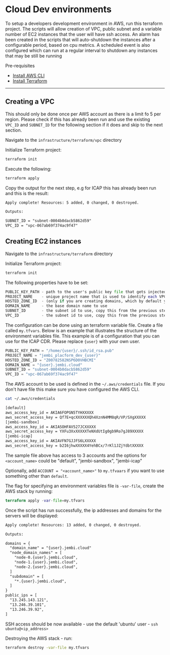 # Cloud Dev environments

To setup a developers development environment in AWS, run this terraform project. The scripts will allow creation of VPC, public
subnet and a variable number of EC2 instances that the user will have ssh access.
An alarm has been created in the scripts that will auto-shutdown the instances after a configurable period, based on
cpu metrics.
A scheduled event is also configured which can run at a regular interval to shutdown any instances that may be
still be running

Pre-requisites

- [Install AWS CLI](https://docs.aws.amazon.com/cli/latest/userguide/getting-started-install.html)
- [Install Terraform](https://learn.hashicorp.com/tutorials/terraform/install-cli)

---

## Creating a VPC

This should only be done once per AWS account as there is a limit fo 5 per region. Please check if this has already been run and use the existing `VPC_ID` and `SUBNET_ID` for the following section if it does and skip to the next section.

Navigate to the `infrastructure/terraform/vpc` directory

Initialize Terraform project:

```sh
terraform init
```

Execute the following:

```sh
terraform apply
```

Copy the output for the next step, e.g for ICAP this has already been run and this is the result:

```txt
Apply complete! Resources: 5 added, 0 changed, 0 destroyed.

Outputs:

SUBNET_ID = "subnet-0004b0dacb5862d59"
VPC_ID = "vpc-067ab69f374ac9f47"
```

## Creating EC2 instances

Navigate to the `infrastructure/terraform` directory

Initialize Terraform project:

```sh
terraform init
```

The following properties have to be set:

```tf
PUBLIC_KEY_PATH - path to the user's public key file that gets injected into the servers created
PROJECT_NAME    - unique project name that is used to identify each VPC and its resources
HOSTED_ZONE_ID  - (only if you are creating domains, which by default you are) the hosted zone to use, this must be created in the AWS console
DOMAIN_NAME     - the base domain name to use
SUBNET_ID       - the subnet id to use, copy this from the previous step
VPC_ID          - the subnet id to use, copy this from the previous step
```

The configuration can be done using an terraform variable file. Create a file called `my.tfvars`. Below is an example that illustrates the structure of the environment variables file. This example is of a configuration that you can use for the ICAP CDR. Please replace `{user}` with your own user.

```tf
PUBLIC_KEY_PATH = "/home/{user}/.ssh/id_rsa.pub"
PROJECT_NAME = "jembi_placform_dev_{user}"
HOSTED_ZONE_ID = "Z00782582NSP6D0VHBCMI"
DOMAIN_NAME = "{user}.jembi.cloud"
SUBNET_ID = "subnet-0004b0dacb5862d59"
VPC_ID = "vpc-067ab69f374ac9f47"
```

The AWS account to be used is defined in the `~/.aws/credentials` file. If you don't have file this make sure you have configured the AWS CLI.

```sh
cat ~/.aws/credentials
```

```txt
[default]
aws_access_key_id = AKIA6FOPGN5TYHXXXXX
aws_secret_access_key = Qf7E+qcXXXXXXQh4XznN4MM8qR/VP/SXgXXXXX
[jembi-sandbox]
aws_access_key_id = AKIASOHFAV527JCXXXXX
aws_secret_access_key = YXFu3XxXXXXXTeNXdUtIg0gb9Ro7gJ89XXXXX
[jembi-icap]
aws_access_key_id = AKIAVFN7GJJFS6LXXXXX
aws_secret_access_key = b2I6jhwXXXXX4YehBCx/7rKl1JZjYdbtXXXXX
```

The sample file above has access to 3 accounts and the options for `<account_name>` could be "default",
"jembi-sandbox",
"jembi-icap"

Optionally, add `ACCOUNT = "<account_name>"` to `my.tfvaars` if you want to use something other than `default`.

The flag for specifying an environment variables file is `-var-file`, create the AWS stack by running:

```tf
terraform apply -var-file=my.tfvars
```

Once the script has run successfully, the ip addresses and domains for the servers will be displayed:

```txt
Apply complete! Resources: 13 added, 0 changed, 0 destroyed.

Outputs:

domains = {
  "domain_name" = "{user}.jembi.cloud"
  "node_domain_names" = [
    "node-0.{user}.jembi.cloud",
    "node-1.{user}.jembi.cloud",
    "node-2.{user}.jembi.cloud",
  ]
  "subdomain" = [
    "*.{user}.jembi.cloud",
  ]
}
public_ips = [
  "13.245.143.121",
  "13.246.39.101",
  "13.246.39.92",
]
```

SSH access should be now available - use the default 'ubuntu' user -
`ssh ubuntu@<ip_address>`

Destroying the AWS stack - run:

```sh
terraform destroy -var-file my.tfvars
```
